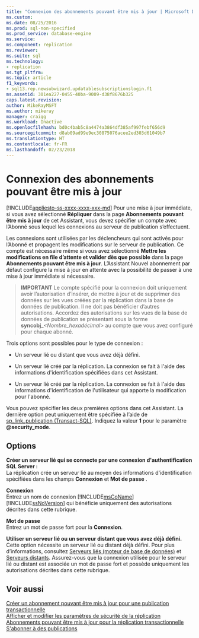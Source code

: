 ```yaml
---
title: "Connexion des abonnements pouvant être mis à jour | Microsoft Docs"
ms.custom: 
ms.date: 08/25/2016
ms.prod: sql-non-specified
ms.prod_service: database-engine
ms.service: 
ms.component: replication
ms.reviewer: 
ms.suite: sql
ms.technology:
- replication
ms.tgt_pltfrm: 
ms.topic: article
f1_keywords:
- sql13.rep.newsubwizard.updatablesubscriptionslogin.f1
ms.assetid: 301ea227-0455-40ba-9009-d38f8676b325
caps.latest.revision: 
author: MikeRayMSFT
ms.author: mikeray
manager: craigg
ms.workload: Inactive
ms.openlocfilehash: bd0c4bab5c8a4474a3864df385af997febf656d9
ms.sourcegitcommit: d8ab09ad99e9ec30875076acee2ed303d61049b7
ms.translationtype: HT
ms.contentlocale: fr-FR
ms.lasthandoff: 02/23/2018
---
```

# <a name="login-for-updatable-subscriptions"></a>Connexion des abonnements pouvant être mis à jour
[!INCLUDE[appliesto-ss-xxxx-xxxx-xxx-md](../../includes/appliesto-ss-xxxx-xxxx-xxx-md.md)]
Pour une mise à jour immédiate, si vous avez sélectionné **Répliquer** dans la page **Abonnements pouvant être mis à jour** de cet Assistant, vous devez spécifier un compte avec l’Abonné sous lequel les connexions au serveur de publication s’effectuent. 
  
 Les connexions sont utilisées par les déclencheurs qui sont activés pour l’Abonné et propagent les modifications sur le serveur de publication. Ce compte est nécessaire même si vous avez sélectionné **Mettre les modifications en file d’attente et valider dès que possible** dans la page **Abonnements pouvant être mis à jour**. L’Assistant Nouvel abonnement par défaut configure la mise à jour en attente avec la possibilité de passer à une mise à jour immédiate si nécessaire.  
  
> **IMPORTANT** Le compte spécifié pour la connexion doit uniquement avoir l’autorisation d’insérer, de mettre à jour et de supprimer des données sur les vues créées par la réplication dans la base de données de publication. Il ne doit pas bénéficier d’autres autorisations. Accordez des autorisations sur les vues de la base de données de publication se présentant sous la forme **syncobj_***\<Nombre_hexadécimal>* au compte que vous avez configuré pour chaque abonné.  
  
 Trois options sont possibles pour le type de connexion :  
  
-   Un serveur lié ou distant que vous avez déjà défini.  
  
-   Un serveur lié créé par la réplication. La connexion se fait à l'aide des informations d'identification spécifiées dans cet Assistant.  
  
-   Un serveur lié créé par la réplication. La connexion se fait à l'aide des informations d'identification de l'utilisateur qui apporte la modification pour l'abonné.  
  
 Vous pouvez spécifier les deux premières options dans cet Assistant. La dernière option peut uniquement être spécifiée à l’aide de [sp_link_publication &#40;Transact-SQL&#41;](../../relational-databases/system-stored-procedures/sp-link-publication-transact-sql.md). Indiquez la valeur **1** pour le paramètre **@security_mode**.  
  
## <a name="options"></a>Options  
 **Créer un serveur lié qui se connecte par une connexion d'authentification SQL Server :**  
 La réplication crée un serveur lié au moyen des informations d'identification spécifiées dans les champs **Connexion** et **Mot de passe** .  
  
 **Connexion**  
 Entrez un nom de connexion [!INCLUDE[msCoName](../../includes/msconame-md.md)] [!INCLUDE[ssNoVersion](../../includes/ssnoversion-md.md)] qui bénéficie uniquement des autorisations décrites dans cette rubrique.  
  
 **Mot de passe**  
 Entrez un mot de passe fort pour la **Connexion**.  
    
 **Utiliser un serveur lié ou un serveur distant que vous avez déjà défini.**  
 Cette option nécessite un serveur lié ou distant déjà défini. Pour plus d’informations, consultez [Serveurs liés &#40;moteur de base de données&#41;](../../relational-databases/linked-servers/linked-servers-database-engine.md) et [Serveurs distants](../../database-engine/configure-windows/remote-servers.md). Assurez-vous que la connexion utilisée pour le serveur lié ou distant est associée un mot de passe fort et possède uniquement les autorisations décrites dans cette rubrique.  
  
## <a name="see-also"></a>Voir aussi  
 [Créer un abonnement pouvant être mis à jour pour une publication transactionnelle](publish/create-an-updatable-subscription-to-a-transactional-publication.md)   
 [Afficher et modifier les paramètres de sécurité de la réplication](../../relational-databases/replication/security/view-and-modify-replication-security-settings.md)   
 [Abonnements pouvant être mis à jour pour la réplication transactionnelle](../../relational-databases/replication/transactional/updatable-subscriptions-for-transactional-replication.md)   
 [S'abonner à des publications](../../relational-databases/replication/subscribe-to-publications.md)  
  
  
